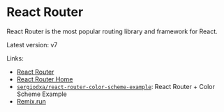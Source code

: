 # React Router

React Router is the most popular routing library and framework for React.

Latest version: v7

Links:

- [React Router](https://reactrouter.com)
- [React Router Home](https://reactrouter.com/home)
- [`sergiodxa/react-router-color-scheme-example`](https://github.com/sergiodxa/react-router-color-scheme-example): React Router + Color Scheme Example
- [Remix.run](https://remix.run)
